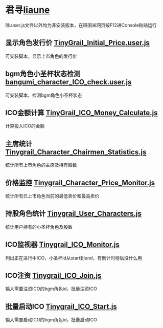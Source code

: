 # 君寻[liaune](https://bgm.tv/user/liaune)
除.user.js文件以外均为非安装版本，在班固米网页按F12进Console粘贴运行

## 显示角色发行价 [TinyGrail_Initial_Price.user.js](https://github.com/sanyifund/scripts/blob/master/liaune/TinyGrail_Initial_Price.user.js)
可安装脚本，显示上市角色的发行价

## bgm角色小圣杯状态检测 [bangumi_character_ICO_check.user.js](https://github.com/sanyifund/scripts/blob/master/liaune/bangumi_character_ICO_check.user.js)
可安装脚本，检测bgm角色小圣杯状态

## ICO金额计算 [TinyGrail_ICO_Money_Calculate.js](https://github.com/sanyifund/scripts/blob/master/liaune/TinyGrail_ICO_Money_Calculate.js)
计算投入ICO的金额

## 主席统计 [Tinygrail_Character_Chairmen_Statistics.js](https://github.com/sanyifund/scripts/blob/master/liaune/Tinygrail_Character_Chairmen_Statistics.js)
统计所有上市角色的主席及持有股数

## 价格监控 [Tinygrail_Character_Price_Monitor.js](https://github.com/sanyifund/scripts/blob/master/liaune/Tinygrail_Character_Price_Monitor.js)
统计所有已上市角色当前的最低卖价和最高卖价

## 持股角色统计 [Tinygrail_User_Characters.js](https://github.com/sanyifund/scripts/blob/master/liaune/Tinygrail_User_Characters.js)
统计用户持有的小圣杯角色及股数

## ICO监视器 [Tinygrail_ICO_Monitor.js](https://github.com/sanyifund/scripts/blob/master/liaune/Tinygrail_ICO_Monitor.js)
列出正在进行中ICO，小圣杯id从start到end，有倒计时榜后没什么用

## ICO注资 [Tinygrail_ICO_Join.js](https://github.com/sanyifund/scripts/blob/master/liaune/Tinygrail_ICO_Join.js)
输入需要注资ICO的bgm角色id，批量注资ICO

## 批量启动ICO [Tinygrail_ICO_Start.js](https://github.com/sanyifund/scripts/blob/master/liaune/Tinygrail_ICO_Start.js)
输入需要启动ICO的bgm角色id，批量启动ICO





